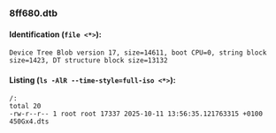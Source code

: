 ### 8ff680.dtb
#### Identification (`file <*>`):
```
Device Tree Blob version 17, size=14611, boot CPU=0, string block size=1423, DT structure block size=13132
```
#### Listing (`ls -AlR --time-style=full-iso <*>`):
```
/:
total 20
-rw-r--r-- 1 root root 17337 2025-10-11 13:56:35.121763315 +0100 450Gx4.dts
```

